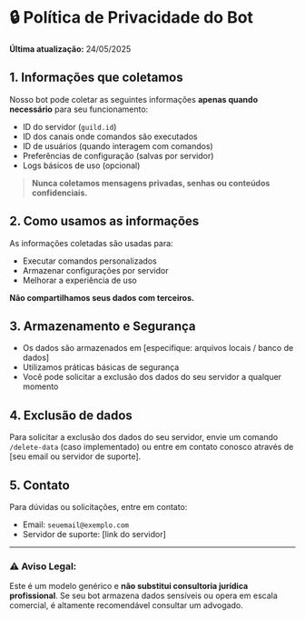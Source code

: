 # 🔒 Política de Privacidade do Bot

**Última atualização:** 24/05/2025

## 1. Informações que coletamos

Nosso bot pode coletar as seguintes informações **apenas quando necessário** para seu funcionamento:

* ID do servidor (`guild.id`)
* ID dos canais onde comandos são executados
* ID de usuários (quando interagem com comandos)
* Preferências de configuração (salvas por servidor)
* Logs básicos de uso (opcional)

> **Nunca coletamos mensagens privadas, senhas ou conteúdos confidenciais.**

## 2. Como usamos as informações

As informações coletadas são usadas para:

* Executar comandos personalizados
* Armazenar configurações por servidor
* Melhorar a experiência de uso

**Não compartilhamos seus dados com terceiros.**

## 3. Armazenamento e Segurança

* Os dados são armazenados em \[especifique: arquivos locais / banco de dados]
* Utilizamos práticas básicas de segurança
* Você pode solicitar a exclusão dos dados do seu servidor a qualquer momento

## 4. Exclusão de dados

Para solicitar a exclusão dos dados do seu servidor, envie um comando `/delete-data` (caso implementado) ou entre em contato conosco através de \[seu email ou servidor de suporte].

## 5. Contato

Para dúvidas ou solicitações, entre em contato:

* Email: `seuemail@exemplo.com`
* Servidor de suporte: \[link do servidor]

---

### ⚠️ Aviso Legal:

Este é um modelo genérico e **não substitui consultoria jurídica profissional**. Se seu bot armazena dados sensíveis ou opera em escala comercial, é altamente recomendável consultar um advogado.
